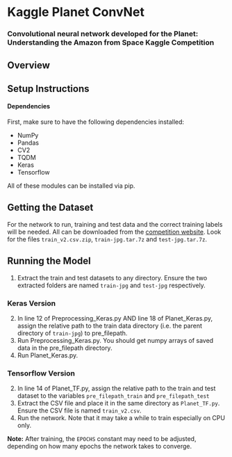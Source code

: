 # Kaggle Planet ConvNet
### Convolutional neural network developed for the Planet: Understanding the Amazon from Space Kaggle Competition

## Overview


## Setup Instructions
#### Dependencies
First, make sure to have the following dependencies installed:
* NumPy
* Pandas
* CV2
* TQDM
* Keras
* Tensorflow

All of these modules can be installed via pip.

## Getting the Dataset
For the network to run, training and test data and the correct training labels will be needed. All can be downloaded from the [competition website](https://www.kaggle.com/c/planet-understanding-the-amazon-from-space "Planet: Understanding the Amazon from Space"). Look for the files `train_v2.csv.zip`, `train-jpg.tar.7z` and `test-jpg.tar.7z`.

## Running the Model
1. Extract the train and test datasets to any directory. Ensure the two extracted folders are named `train-jpg` and `test-jpg` respectively. 

### Keras Version
2. In line 12 of Preprocessing_Keras.py AND line 18 of Planet_Keras.py, assign the relative path to the train data directory (i.e. the parent directory of `train-jpg`) to pre_filepath.
3. Run Preprocessing_Keras.py. You should get numpy arrays of saved data in the pre_filepath directory. 
4. Run Planet_Keras.py.

### Tensorflow Version
2. In line 14 of Planet_TF.py, assign the relative path to the train and test dataset to the variables `pre_filepath_train` and `pre_filepath_test`
3. Extract the CSV file and place it in the same directory as `Planet_TF.py`. Ensure the CSV file is named `train_v2.csv`.
4. Run the network. Note that it may take a while to train especially on CPU only.

**Note:** After training, the `EPOCHS` constant may need to be adjusted, depending on how many epochs the network takes to converge. 
